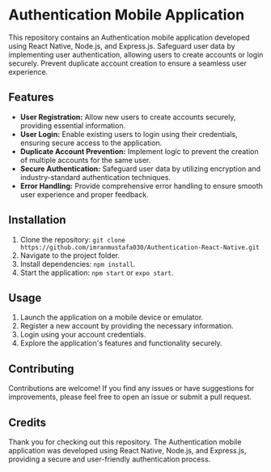 # Authentication Mobile Application

This repository contains an Authentication mobile application developed using React Native, Node.js, and Express.js. Safeguard user data by implementing user authentication, allowing users to create accounts or login securely. Prevent duplicate account creation to ensure a seamless user experience.

## Features

- **User Registration:** Allow new users to create accounts securely, providing essential information.
- **User Login:** Enable existing users to login using their credentials, ensuring secure access to the application.
- **Duplicate Account Prevention:** Implement logic to prevent the creation of multiple accounts for the same user.
- **Secure Authentication:** Safeguard user data by utilizing encryption and industry-standard authentication techniques.
- **Error Handling:** Provide comprehensive error handling to ensure smooth user experience and proper feedback.

## Installation

1. Clone the repository: `git clone https://github.com/imranmustafa030/Authentication-React-Native.git`
2. Navigate to the project folder.
3. Install dependencies: `npm install`.
4. Start the application: `npm start` or `expo start`.

## Usage

1. Launch the application on a mobile device or emulator.
2. Register a new account by providing the necessary information.
3. Login using your account credentials.
4. Explore the application's features and functionality securely.

## Contributing

Contributions are welcome! If you find any issues or have suggestions for improvements, please feel free to open an issue or submit a pull request.

## Credits

Thank you for checking out this repository. The Authentication mobile application was developed using React Native, Node.js, and Express.js, providing a secure and user-friendly authentication process.
